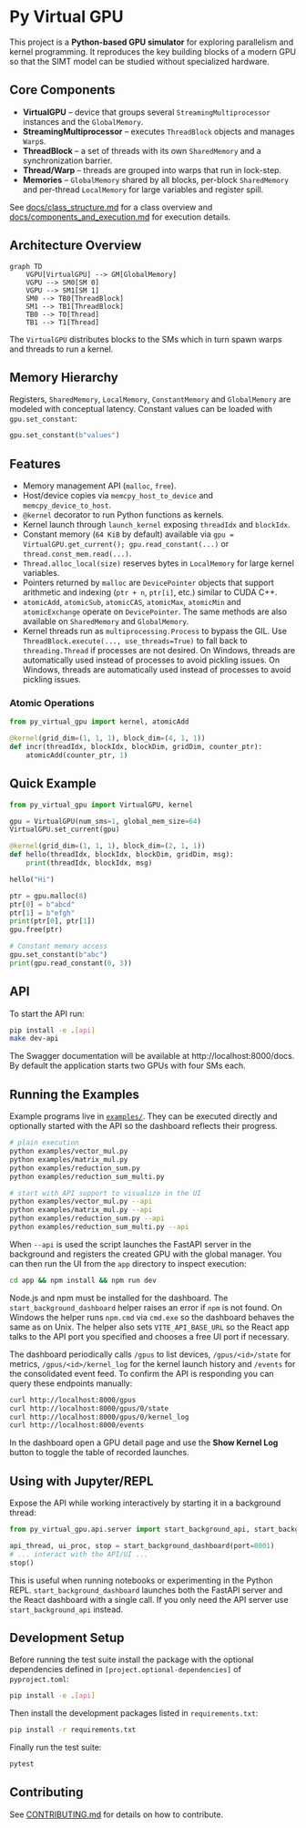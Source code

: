 # Py Virtual GPU

This project is a **Python-based GPU simulator** for exploring parallelism and kernel programming. It reproduces the key building blocks of a modern GPU so that the SIMT model can be studied without specialized hardware.

## Core Components

- **VirtualGPU** – device that groups several `StreamingMultiprocessor` instances and the `GlobalMemory`.
- **StreamingMultiprocessor** – executes `ThreadBlock` objects and manages `Warp`s.
- **ThreadBlock** – a set of threads with its own `SharedMemory` and a synchronization barrier.
- **Thread/Warp** – threads are grouped into warps that run in lock-step.
- **Memories** – `GlobalMemory` shared by all blocks, per-block `SharedMemory` and per-thread `LocalMemory` for large variables and register spill.

See [docs/class_structure.md](docs/class_structure.md) for a class overview and [docs/components_and_execution.md](docs/components_and_execution.md) for execution details.

## Architecture Overview

```mermaid
graph TD
    VGPU[VirtualGPU] --> GM[GlobalMemory]
    VGPU --> SM0[SM 0]
    VGPU --> SM1[SM 1]
    SM0 --> TB0[ThreadBlock]
    SM1 --> TB1[ThreadBlock]
    TB0 --> T0[Thread]
    TB1 --> T1[Thread]
```

The `VirtualGPU` distributes blocks to the SMs which in turn spawn warps and threads to run a kernel.

## Memory Hierarchy

Registers, `SharedMemory`, `LocalMemory`, `ConstantMemory` and `GlobalMemory` are modeled with conceptual latency. Constant values can be loaded with `gpu.set_constant`:

```python
gpu.set_constant(b"values")
```

## Features

- Memory management API (`malloc`, `free`).
- Host/device copies via `memcpy_host_to_device` and `memcpy_device_to_host`.
- `@kernel` decorator to run Python functions as kernels.
- Kernel launch through `launch_kernel` exposing `threadIdx` and `blockIdx`.
- Constant memory (`64 KiB` by default) available via `gpu = VirtualGPU.get_current(); gpu.read_constant(...)` or `thread.const_mem.read(...)`.
- `Thread.alloc_local(size)` reserves bytes in `LocalMemory` for large kernel variables.
- Pointers returned by `malloc` are `DevicePointer` objects that support arithmetic and indexing (`ptr + n`, `ptr[i]`, etc.) similar to CUDA C++.
- `atomicAdd`, `atomicSub`, `atomicCAS`, `atomicMax`, `atomicMin` and `atomicExchange` operate on `DevicePointer`. The same methods are also available on `SharedMemory` and `GlobalMemory`.
- Kernel threads run as ``multiprocessing.Process`` to bypass the GIL. Use ``ThreadBlock.execute(..., use_threads=True)`` to fall back to ``threading.Thread`` if processes are not desired. On Windows, threads are automatically used instead of processes to avoid pickling issues. On Windows, threads are automatically used instead of processes to avoid pickling issues.

### Atomic Operations

```python
from py_virtual_gpu import kernel, atomicAdd

@kernel(grid_dim=(1, 1, 1), block_dim=(4, 1, 1))
def incr(threadIdx, blockIdx, blockDim, gridDim, counter_ptr):
    atomicAdd(counter_ptr, 1)
```

## Quick Example

```python
from py_virtual_gpu import VirtualGPU, kernel

gpu = VirtualGPU(num_sms=1, global_mem_size=64)
VirtualGPU.set_current(gpu)

@kernel(grid_dim=(1, 1, 1), block_dim=(2, 1, 1))
def hello(threadIdx, blockIdx, blockDim, gridDim, msg):
    print(threadIdx, blockIdx, msg)

hello("Hi")

ptr = gpu.malloc(8)
ptr[0] = b"abcd"
ptr[1] = b"efgh"
print(ptr[0], ptr[1])
gpu.free(ptr)

# Constant memory access
gpu.set_constant(b"abc")
print(gpu.read_constant(0, 3))
```

## API

To start the API run:

```bash
pip install -e .[api]
make dev-api
```

The Swagger documentation will be available at http://localhost:8000/docs. By default the application starts two GPUs with four SMs each.

## Running the Examples

Example programs live in [`examples/`](examples). They can be executed directly and optionally started with the API so the dashboard reflects their progress.

```bash
# plain execution
python examples/vector_mul.py
python examples/matrix_mul.py
python examples/reduction_sum.py
python examples/reduction_sum_multi.py

# start with API support to visualize in the UI
python examples/vector_mul.py --api
python examples/matrix_mul.py --api
python examples/reduction_sum.py --api
python examples/reduction_sum_multi.py --api
```

When ``--api`` is used the script launches the FastAPI server in the background and registers the created GPU with the global manager. You can then run the UI from the `app` directory to inspect execution:

```bash
cd app && npm install && npm run dev
```
Node.js and npm must be installed for the dashboard. The ``start_background_dashboard`` helper raises an error if ``npm`` is not found. On Windows the helper runs ``npm.cmd`` via ``cmd.exe`` so the dashboard behaves the same as on Unix. The helper also sets ``VITE_API_BASE_URL`` so the React app talks to the API port you specified and chooses a free UI port if necessary.

The dashboard periodically calls `/gpus` to list devices, `/gpus/<id>/state` for metrics, `/gpus/<id>/kernel_log` for the kernel launch history and `/events` for the consolidated event feed. To confirm the API is responding you can query these endpoints manually:

```bash
curl http://localhost:8000/gpus
curl http://localhost:8000/gpus/0/state
curl http://localhost:8000/gpus/0/kernel_log
curl http://localhost:8000/events
```

In the dashboard open a GPU detail page and use the **Show Kernel Log** button to toggle the table of recorded launches.

## Using with Jupyter/REPL

Expose the API while working interactively by starting it in a background thread:

```python
from py_virtual_gpu.api.server import start_background_api, start_background_dashboard

api_thread, ui_proc, stop = start_background_dashboard(port=8001)
# ... interact with the API/UI ...
stop()
```
This is useful when running notebooks or experimenting in the Python REPL. ``start_background_dashboard`` launches both the FastAPI server and the React dashboard with a single call. If you only need the API server use ``start_background_api`` instead.

## Development Setup

Before running the test suite install the package with the optional dependencies defined in `[project.optional-dependencies]` of `pyproject.toml`:

```bash
pip install -e .[api]
```

Then install the development packages listed in `requirements.txt`:

```bash
pip install -r requirements.txt
```

Finally run the test suite:

```bash
pytest
```

## Contributing

See [CONTRIBUTING.md](CONTRIBUTING.md) for details on how to contribute.
